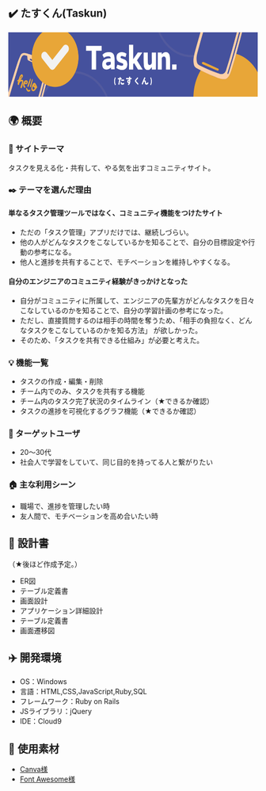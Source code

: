 ## :heavy_check_mark: たすくん(Taskun)
<div align="center">
    <img width="640" height="130" src="app\assets\images\Taskun.png">
</div>

## :earth_africa: 概要
### :memo: サイトテーマ
タスクを見える化・共有して、やる気を出すコミュニティサイト。

### :black_nib: テーマを選んだ理由

#### 単なるタスク管理ツールではなく、コミュニティ機能をつけたサイト
- ただの「タスク管理」アプリだけでは、継続しづらい。
- 他の人がどんなタスクをこなしているかを知ることで、自分の目標設定や行動の参考になる。
- 他人と進捗を共有することで、モチベーションを維持しやすくなる。

#### 自分のエンジニアのコミュニティ経験がきっかけとなった
- 自分がコミュニティに所属して、エンジニアの先輩方がどんなタスクを日々こなしているのかを知ることで、自分の学習計画の参考になった。
- ただし、直接質問するのは相手の時間を奪うため、「相手の負担なく、どんなタスクをこなしているのかを知る方法」 が欲しかった。
- そのため、「タスクを共有できる仕組み」が必要と考えた。

### :bulb: 機能一覧
- タスクの作成・編集・削除
- チーム内でのみ、タスクを共有する機能
- チーム内のタスク完了状況のタイムライン（★できるか確認）
- タスクの進捗を可視化するグラフ機能（★できるか確認）

### :frowning_person: ターゲットユーザ
- 20～30代
- 社会人で学習をしていて、同じ目的を持ってる人と繋がりたい

### :house: 主な利用シーン
- 職場で、進捗を管理したい時
- 友人間で、モチベーションを高め合いたい時

## :compass: 設計書
（★後ほど作成予定。）

- ER図
- テーブル定義書
- 画面設計
- アプリケーション詳細設計
- テーブル定義書
- 画面遷移図

## :airplane: 開発環境
- OS：Windows
- 言語：HTML,CSS,JavaScript,Ruby,SQL
- フレームワーク：Ruby on Rails
- JSライブラリ：jQuery
- IDE：Cloud9

## :ribbon: 使用素材
- [Canva様](https://www.canva.com/ja_jp/help/using-canva-to-create-products-for-sale/#commercial-use)
- [Font Awesome様](https://fontawesome.com/)
<!-- - 外部サービスの画像素材・音声素材を使用した場合は、必ずサービス名とURLを明記してください。 -->
<!-- - アプリケーションの実装に使用したgem/bootstrapのリファレンスなどの記載は不要です。 -->
<!-- - 使用しない場合は、使用素材の項目をREADMEから削除してください。 -->
<!-- - 架空の団体・題材を前提にポートフォリオを制作する場合、下記のテンプレートを当項目内に記載しましょう。 -->
<!-- 【テンプレート】 -->
<!-- 著作権を考慮し、架空のデータを扱う予定です。 -->
<!-- なお今後、実在するデータを利用する際には、事前に著作権保持者と契約を結んだ上で利用します。 -->
